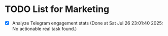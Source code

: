 # TODO List for Marketing

- [x] Analyze Telegram engagement stats  (Done at Sat Jul 26 23:01:40 2025: No actionable real task found.)